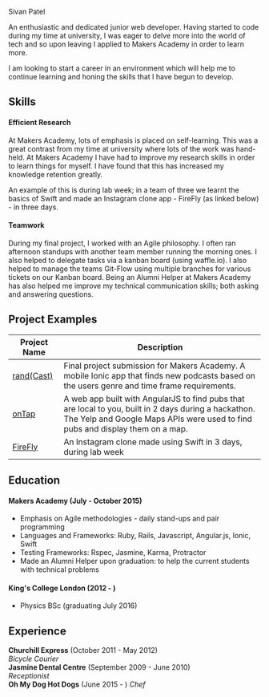 Sivan Patel

An enthusiastic and dedicated junior web developer. Having started to code during my time at university, I was eager to delve more into the world of tech and so upon leaving I applied to Makers Academy in order to learn more.

I am looking to start a career in an environment which will help me to continue learning and honing the skills that I have begun to develop.

## Skills

#### Efficient Research

At Makers Academy, lots of emphasis is placed on self-learning. This was a great contrast from my time at university where lots of the work was hand-held. At Makers Academy I have had to improve my research skills in order to learn things for myself. I have found that this has increased my knowledge retention greatly.


An example of this is during lab week; in a team of three we learnt the basics of Swift and made an Instagram clone app - FireFly (as linked below) - in three days.

#### Teamwork
During my final project, I worked with an Agile philosophy. I often ran afternoon standups with another team member running the morning ones. I also helped to delegate tasks via a kanban board (using waffle.io). I also helped to manage the teams Git-Flow using multiple branches for various tickets on our Kanban board.
Being an Alumni Helper at Makers Academy has also helped me improve my technical communication skills; both asking and answering questions.


## Project Examples

|Project Name | Description |
|-------------|-------------|
| <a href="https://github.com/ShuflCast/randCast">rand(Cast)</a>  | Final project submission for Makers Academy. A mobile Ionic app that finds new podcasts based on the users genre and time frame requirements. |
| <a href="http://on-tap.herokuapp.com/">onTap</a> | A web app built with AngularJS to find pubs that are local to you, built in 2 days during a hackathon. The Yelp and Google Maps APIs were used to find pubs and display them on a map. |
|<a href="https://github.com/sivanpatel/FireFlyApp">FireFly</a> | An Instagram clone made using Swift in 3 days, during lab week|



## Education

#### Makers Academy (July - October 2015)

- Emphasis on Agile methodologies - daily stand-ups and pair programming
- Languages and Frameworks: Ruby, Rails, Javascript, Angular.js, Ionic, Swift
- Testing Frameworks: Rspec, Jasmine, Karma, Protractor
- Made an Alumni Helper upon graduation: to help the current students with technical problems

#### King's College London (2012 - )

- Physics BSc (graduating July 2016)


## Experience

**Churchill Express** (October 2011 - May 2012)    
*Bicycle Courier*  
**Jasmine Dental Centre** (September 2009 - June 2010)   
*Receptionist*  
**Oh My Dog Hot Dogs** (June 2015 - )
*Chef*
